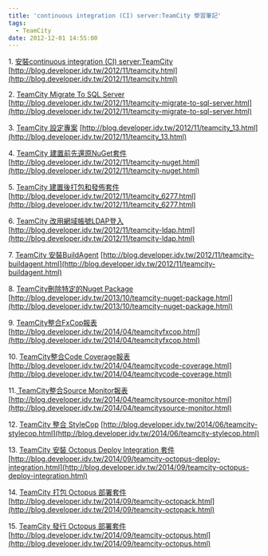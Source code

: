 ```yaml
---
title: 'continuous integration (CI) server:TeamCity 學習筆記'
tags:
  - TeamCity
date: 2012-12-01 14:55:00
---
```


1\. [安裝continuous integration (CI) server:TeamCity](http://blog.developer.idv.tw/2012/11/teamcity.html)
[http://blog.developer.idv.tw/2012/11/teamcity.html](http://blog.developer.idv.tw/2012/11/teamcity.html)

2\. [TeamCity Migrate To SQL Server](http://blog.developer.idv.tw/2012/11/teamcity-migrate-to-sql-server.html)
[http://blog.developer.idv.tw/2012/11/teamcity-migrate-to-sql-server.html](http://blog.developer.idv.tw/2012/11/teamcity-migrate-to-sql-server.html)

3\. [TeamCity 設定專案](http://blog.developer.idv.tw/2012/11/teamcity_13.html)
[http://blog.developer.idv.tw/2012/11/teamcity_13.html](http://blog.developer.idv.tw/2012/11/teamcity_13.html)

4\. [TeamCity 建置前先還原NuGet套件](http://blog.developer.idv.tw/2012/11/teamcity-nuget.html)
[http://blog.developer.idv.tw/2012/11/teamcity-nuget.html](http://blog.developer.idv.tw/2012/11/teamcity-nuget.html)

5\. [TeamCity 建置後打包和發佈套件](http://blog.developer.idv.tw/2012/11/teamcity_6277.html)
[http://blog.developer.idv.tw/2012/11/teamcity_6277.html](http://blog.developer.idv.tw/2012/11/teamcity_6277.html)

6\. [TeamCity 改用網域帳號LDAP登入](http://blog.developer.idv.tw/2012/11/teamcity-ldap.html)
[http://blog.developer.idv.tw/2012/11/teamcity-ldap.html](http://blog.developer.idv.tw/2012/11/teamcity-ldap.html)

7\. [TeamCity 安裝BuildAgent](http://blog.developer.idv.tw/2012/11/teamcity-buildagent.html)
[http://blog.developer.idv.tw/2012/11/teamcity-buildagent.html](http://blog.developer.idv.tw/2012/11/teamcity-buildagent.html)

8\. [TeamCity刪除特定的Nuget Package](http://blog.developer.idv.tw/2013/10/teamcity-nuget-package.html)
[http://blog.developer.idv.tw/2013/10/teamcity-nuget-package.html](http://blog.developer.idv.tw/2013/10/teamcity-nuget-package.html)

9\. [TeamCity整合FxCop報表](http://blog.developer.idv.tw/2014/04/teamcityfxcop.html)
[http://blog.developer.idv.tw/2014/04/teamcityfxcop.html](http://blog.developer.idv.tw/2014/04/teamcityfxcop.html)

10\. [TeamCity整合Code Coverage報表](http://blog.developer.idv.tw/2014/04/teamcitycode-coverage.html)
[http://blog.developer.idv.tw/2014/04/teamcitycode-coverage.html](http://blog.developer.idv.tw/2014/04/teamcitycode-coverage.html)

11.[&nbsp;TeamCity整合Source Monitor報表](http://blog.developer.idv.tw/2014/04/teamcitysource-monitor.html)
[http://blog.developer.idv.tw/2014/04/teamcitysource-monitor.html](http://blog.developer.idv.tw/2014/04/teamcitysource-monitor.html)

12.&nbsp;[TeamCity 整合 StyleCop](http://blog.developer.idv.tw/2014/06/teamcity-stylecop.html)
[http://blog.developer.idv.tw/2014/06/teamcity-stylecop.html](http://blog.developer.idv.tw/2014/06/teamcity-stylecop.html)

13.&nbsp;[TeamCity 安裝 Octopus Deploy Integration 套件](http://blog.developer.idv.tw/2014/09/teamcity-octopus-deploy-integration.html)
[http://blog.developer.idv.tw/2014/09/teamcity-octopus-deploy-integration.html](http://blog.developer.idv.tw/2014/09/teamcity-octopus-deploy-integration.html)

14.&nbsp;[TeamCity 打包 Octopus 部署套件](http://blog.developer.idv.tw/2014/09/teamcity-octopack.html)
[http://blog.developer.idv.tw/2014/09/teamcity-octopack.html](http://blog.developer.idv.tw/2014/09/teamcity-octopack.html)

15.&nbsp;[TeamCity 發行 Octopus 部署套件](http://blog.developer.idv.tw/2014/09/teamcity-octopus.html)
[http://blog.developer.idv.tw/2014/09/teamcity-octopus.html](http://blog.developer.idv.tw/2014/09/teamcity-octopus.html)